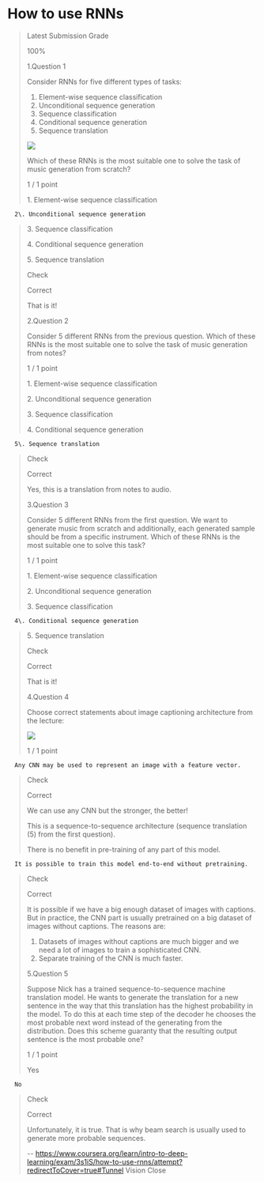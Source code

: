 # How to use RNNs
> 
> Latest Submission Grade
> 
> 100%
> 
>  1.Question 1
> 
> Consider RNNs for five different types of tasks:
> 
> 1.  Element-wise sequence classification
> 2.  Unconditional sequence generation
> 3.  Sequence classification
> 4.  Conditional sequence generation
> 5.  Sequence translation
> 
> ![](https://d3c33hcgiwev3.cloudfront.net/imageAssetProxy.v1/j6SSNp5XEee8kwqP-vsHDg_173b2f330915b24cf0a108a955db0b34_Screen-Shot-2017-09-21-at-01.52.59.png?expiry=1594598400000&hmac=hzhepgI1lsKiePO5o_CiSfAlGU8yAaWoPTQUR1ejbGk)
> 
> Which of these RNNs is the most suitable one to solve the task of music generation from scratch?
> 
> 1 / 1 point 
> 
>  1\. Element-wise sequence classification 
> 

      2\. Unconditional sequence generation 
> 
>  3\. Sequence classification 
> 
>  4\. Conditional sequence generation 
> 
>  5\. Sequence translation 
> 
> Check
> 
> Correct
> 
> That is it!
> 
>  2.Question 2
> 
> Consider 5 different RNNs from the previous question. Which of these RNNs is the most suitable one to solve the task of music generation from notes?
> 
> 1 / 1 point 
> 
>  1\. Element-wise sequence classification 
> 
>  2\. Unconditional sequence generation 
> 
>  3\. Sequence classification 
> 
>  4\. Conditional sequence generation 
> 

      5\. Sequence translation 
> 
> Check
> 
> Correct
> 
> Yes, this is a translation from notes to audio.
> 
>  3.Question 3
> 
> Consider 5 different RNNs from the first question. We want to generate music from scratch and additionally, each generated sample should be from a specific instrument. Which of these RNNs is the most suitable one to solve this task?
> 
> 1 / 1 point 
> 
>  1\. Element-wise sequence classification 
> 
>  2\. Unconditional sequence generation 
> 
>  3\. Sequence classification 
> 

      4\. Conditional sequence generation 
> 
>  5\. Sequence translation 
> 
> Check
> 
> Correct
> 
> That is it!
> 
>  4.Question 4
> 
> Choose correct statements about image captioning architecture from the lecture:
> 
> ![](https://d3c33hcgiwev3.cloudfront.net/imageAssetProxy.v1/3Z1XfJ5eEeeENhLqXb0-qg_b639a15a09ee8782ebc4c835fa3cbf88_Screen-Shot-2017-09-21-at-02.47.44.png?expiry=1594598400000&hmac=O_h3YQXxtaHIDtG0X18mv6p5za25mYBc7X6tCY6cV0A)
> 
> 1 / 1 point 
> 

      Any CNN may be used to represent an image with a feature vector. 
> 
> Check
> 
> Correct
> 
> We can use any CNN but the stronger, the better!
> 
>  This is a sequence-to-sequence architecture (sequence translation (5) from the first question). 
> 
>  There is no benefit in pre-training of any part of this model. 
> 

      It is possible to train this model end-to-end without pretraining. 
> 
> Check
> 
> Correct
> 
> It is possible if we have a big enough dataset of images with captions. But in practice, the CNN part is usually pretrained on a big dataset of images without captions. The reasons are:
> 
> 1.  Datasets of images without captions are much bigger and we need a lot of images to train a sophisticated CNN.
> 2.  Separate training of the CNN is much faster.
> 
>  5.Question 5
> 
> Suppose Nick has a trained sequence-to-sequence machine translation model. He wants to generate the translation for a new sentence in the way that this translation has the highest probability in the model. To do this at each time step of the decoder he chooses the most probable next word instead of the generating from the distribution. Does this scheme guaranty that the resulting output sentence is the most probable one?
> 
> 1 / 1 point 
> 
>  Yes 
> 

      No 
> 
> Check
> 
> Correct
> 
> Unfortunately, it is true. That is why beam search is usually used to generate more probable sequences.
>
> -- https://www.coursera.org/learn/intro-to-deep-learning/exam/3s1iS/how-to-use-rnns/attempt?redirectToCover=true#Tunnel Vision Close
